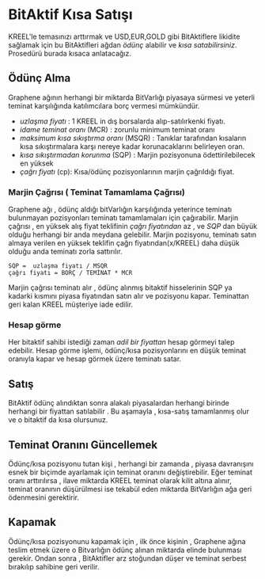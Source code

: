 # BitAktif Kısa Satışı

KREEL'le temasınızı arttırmak ve USD,EUR,GOLD gibi BitAktiflere likidite sağlamak için
bu BitAktifleri ağdan *ödünç* alabilir ve *kısa satabilirsiniz*. Prosedürü burada kısaca
anlatacağız.

## Ödünç Alma

Graphene ağının herhangi bir miktarda BitVarlığı piyasaya sürmesi ve yeterli teminat
karşılığında katılımcılara borç vermesi mümkündür.

 * *uzlaşma fiyatı* : 1 KREEL in dış borsalarda alıp-satılırkenki fiyatı.
 * *idame teminat oranı* (MCR) :  zorunlu minimum teminat oranı
 * *maksimum kısa sıkıştırma oranı* (MSQR) : Tanıklar tarafından kısaların kısa sıkıştırmalara karşı nereye kadar korunacaklarını belirleyen oran.
 * *kısa sıkıştırmadan korunma* (SQP) : Marjin pozisyonuna ödettirilebilecek en yüksek
 * *çağrı fiyatı* (cp):   Kısa/ödünç pozisyonlarının marjin çağrıldığı fiyat.

### Marjin Çağrısı ( Teminat Tamamlama Çağrısı)

Graphene ağı , ödünç aldığı bitVarlığın karşılığında yeterince teminatı bulunmayan
pozisyonları teminatı tamamlamaları için çağırabilir. Marjin çağrısı , en yüksek alış fiyat
teklifinin *çağrı fiyatından* az , ve *SQP* dan büyük olduğu herhangi bir anda
meydana gelebilir.
Marjin pozisyonu, teminatı satın almaya verilen en yüksek teklifin çağrı
fiyatından(x/KREEL) daha düşük olduğu anda teminatı zorla sattırılır.

    SQP =  uzlaşma fiyatı / MSQR
    çağrı fiyatı = BORÇ / TEMİNAT * MCR

Marjin çağrısı teminatı alır , ödünç alınmış bitaktif hisselerinin SQP ya kadarki kısmını
piyasa fiyatından satın alır ve pozisyonu kapar. Teminattan geri kalan KREEL müşteriye
iade edilir.

### Hesap görme

Her bitaktif sahibi istediği zaman *adil bir fiyattan* hesap görmeyi talep edebilir.
Hesap görme işlemi, ödünç/kısa pozisyonlarını en düşük teminat oranıyla kapar ve
hesap görmek üzere teminatı satar.

## Satış

BitAktif ödünç alındıktan sonra alakalı piyasalardan herhangi birinde herhangi
bir fiyattan satılabilir . Bu aşamayla ,  kısa-satış tamamlanmış olur ve o bitaktif da kısa
olursunuz.

## Teminat Oranını Güncellemek

Ödünç/kısa pozisyonu tutan kişi , herhangi bir zamanda , piyasa
davranışını esnek bir biçimde ayarlamak için teminat oranını değiştirebilir. Eğer
teminat oranı arttırılırsa , ilave miktarda KREEL teminat olarak kilit altına alınır, teminat
oranının düşürülmesi ise tekabül eden miktarda BitVarlığın ağa geri ödenmesini
gerektirir.

## Kapamak

Ödünç/kısa pozisyonunu kapamak için , ilk önce kişinin , Graphene ağına teslim
etmek üzere o Bitvarlığın ödünç alınan miktarda elinde bulunması gerekir. Ondan
sonra , BitAktifler arz stoğundan düşer ve teminat serbest bırakılıp sahibine geri
verilir.